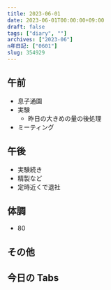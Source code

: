 ```yaml
---
title: 2023-06-01
date: 2023-06-01T00:00:00+09:00
draft: false
tags: ["diary", ""]
archives: ["2023-06"]
n年日記: ["0601"]
slug: 354929
---
```


## 午前

- 息子通園
- 実験
  - 昨日の大きめの量の後処理
- ミーティング

## 午後

- 実験続き
- 精製など
- 定時近くで退社

## 体調

- 80

## その他

## 今日の Tabs
